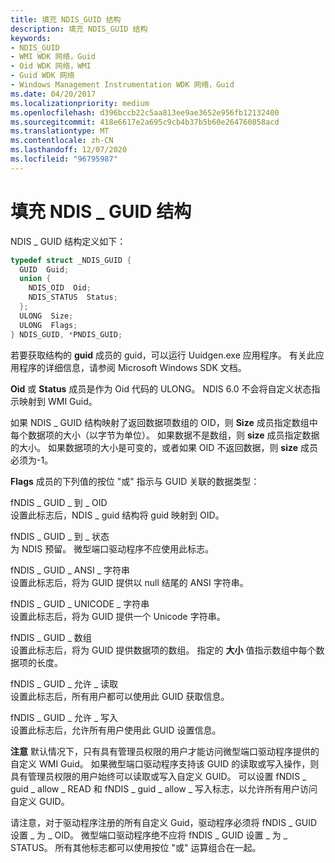 ```yaml
---
title: 填充 NDIS_GUID 结构
description: 填充 NDIS_GUID 结构
keywords:
- NDIS_GUID
- WMI WDK 网络，Guid
- Oid WDK 网络，WMI
- Guid WDK 网络
- Windows Management Instrumentation WDK 网络，Guid
ms.date: 04/20/2017
ms.localizationpriority: medium
ms.openlocfilehash: d396bccb22c5aa813ee9ae3652e956fb12132400
ms.sourcegitcommit: 418e6617e2a695c9cb4b37b5b60e264760858acd
ms.translationtype: MT
ms.contentlocale: zh-CN
ms.lasthandoff: 12/07/2020
ms.locfileid: "96795987"
---
```

# <a name="filling-in-an-ndis_guid-structure"></a>填充 NDIS \_ GUID 结构





NDIS \_ GUID 结构定义如下：

```C++
typedef struct _NDIS_GUID {
  GUID  Guid;
  union {
    NDIS_OID  Oid;
    NDIS_STATUS  Status;
  };
  ULONG  Size;
  ULONG  Flags;
} NDIS_GUID, *PNDIS_GUID;
```

若要获取结构的 **guid** 成员的 guid，可以运行 Uuidgen.exe 应用程序。 有关此应用程序的详细信息，请参阅 Microsoft Windows SDK 文档。

**Oid** 或 **Status** 成员是作为 Oid 代码的 ULONG。 NDIS 6.0 不会将自定义状态指示映射到 WMI Guid。

如果 NDIS \_ GUID 结构映射了返回数据项数组的 OID，则 **Size** 成员指定数组中每个数据项的大小（以字节为单位）。 如果数据不是数组，则 **size** 成员指定数据的大小。 如果数据项的大小是可变的，或者如果 OID 不返回数据，则 **size** 成员必须为-1。

**Flags** 成员的下列值的按位 "或" 指示与 GUID 关联的数据类型：

<a href="" id="fndis-guid-to-oid"></a>fNDIS \_ GUID \_ 到 \_ OID  
设置此标志后，NDIS \_ guid 结构将 guid 映射到 OID。

<a href="" id="fndis-guid-to-status"></a>fNDIS \_ GUID \_ 到 \_ 状态  
为 NDIS 预留。 微型端口驱动程序不应使用此标志。

<a href="" id="fndis-guid-ansi-string"></a>fNDIS \_ GUID \_ ANSI \_ 字符串  
设置此标志后，将为 GUID 提供以 null 结尾的 ANSI 字符串。

<a href="" id="fndis-guid-unicode-string"></a>fNDIS \_ GUID \_ UNICODE \_ 字符串  
设置此标志后，将为 GUID 提供一个 Unicode 字符串。

<a href="" id="fndis-guid-array"></a>fNDIS \_ GUID \_ 数组  
设置此标志后，将为 GUID 提供数据项的数组。 指定的 **大小** 值指示数组中每个数据项的长度。

<a href="" id="fndis-guid-allow-read"></a>fNDIS \_ GUID \_ 允许 \_ 读取  
设置此标志后，所有用户都可以使用此 GUID 获取信息。

<a href="" id="fndis-guid-allow-write"></a>fNDIS \_ GUID \_ 允许 \_ 写入  
设置此标志后，允许所有用户使用此 GUID 设置信息。

**注意**  默认情况下，只有具有管理员权限的用户才能访问微型端口驱动程序提供的自定义 WMI Guid。 如果微型端口驱动程序支持该 GUID 的读取或写入操作，则具有管理员权限的用户始终可以读取或写入自定义 GUID。 可以设置 fNDIS \_ guid \_ allow \_ READ 和 fNDIS \_ guid \_ allow \_ 写入标志，以允许所有用户访问自定义 GUID。

 

请注意，对于驱动程序注册的所有自定义 Guid，驱动程序必须将 fNDIS \_ GUID 设置 \_ 为 \_ OID。 微型端口驱动程序绝不应将 fNDIS \_ GUID 设置 \_ 为 \_ STATUS。 所有其他标志都可以使用按位 "或" 运算组合在一起。

 

 





